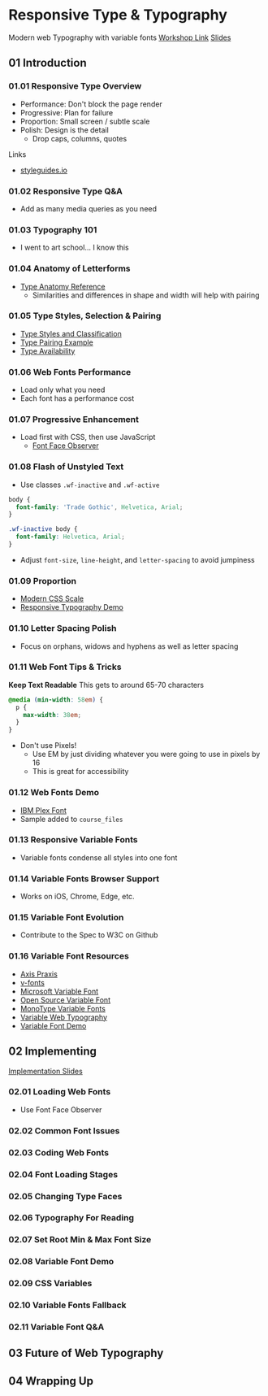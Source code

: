 # Responsive Type & Typography
Modern web Typography with variable fonts
[Workshop Link](https://github.com/jpamental/rwt-vf-workshop-full)
[Slides](https://slides.com/frontendmasters/responsivetypography#/)


## 01 Introduction

### 01.01 Responsive Type Overview
- Performance: Don't block the page render
- Progressive: Plan for failure
- Proportion: Small screen / subtle scale
- Polish: Design is the detail
  - Drop caps, columns, quotes

Links
- [styleguides.io](http://styleguides.io/)


### 01.02 Responsive Type Q&A
- Add as many media queries as you need

### 01.03 Typography 101
- I went to art school... I know this

### 01.04 Anatomy of Letterforms
- [Type Anatomy Reference](https://slides.com/frontendmasters/responsivetypography#/37)
  - Similarities and differences in shape and width will help with pairing


### 01.05 Type Styles, Selection & Pairing
- [Type Styles and Classification](https://slides.com/frontendmasters/responsivetypography#/39)
- [Type Pairing Example](https://slides.com/frontendmasters/responsivetypography#/43)
- [Type Availability](https://slides.com/frontendmasters/responsivetypography#/48)

### 01.06 Web Fonts Performance
- Load only what you need
- Each font has a performance cost


### 01.07 Progressive Enhancement
- Load first with CSS, then use JavaScript
  - [Font Face Observer](https://fontfaceobserver.com/)


### 01.08 Flash of Unstyled Text
- Use classes `.wf-inactive` and `.wf-active`
```css
body {
  font-family: 'Trade Gothic', Helvetica, Arial;
}

.wf-inactive body {
  font-family: Helvetica, Arial;
}
```
- Adjust `font-size`, `line-height`, and `letter-spacing` to avoid jumpiness


### 01.09 Proportion
- [Modern CSS Scale](http://typecast.com/images/uploads/modernscale.css)
- [Responsive Typography Demo](http://hwdesignco.com/webtype/typecast/rwt/#)


### 01.10 Letter Spacing Polish
- Focus on orphans, widows and hyphens as well as letter spacing


### 01.11 Web Font Tips & Tricks
**Keep Text Readable**
This gets to around 65-70 characters
```css
@media (min-width: 58em) {
  p {
    max-width: 38em;
  }
}
```
- Don't use Pixels!
  - Use EM by just dividing whatever you were going to use in pixels by 16
  - This is great for accessibility


### 01.12 Web Fonts Demo
- [IBM Plex Font](https://fonts.google.com/specimen/IBM+Plex+Sans)
- Sample added to `course_files`


### 01.13 Responsive Variable Fonts
- Variable fonts condense all styles into one font


### 01.14 Variable Fonts Browser Support
- Works on iOS, Chrome, Edge, etc.


### 01.15 Variable Font Evolution
- Contribute to the Spec to W3C on Github


### 01.16 Variable Font Resources
- [Axis Praxis](https://www.axis-praxis.org/specimens/__DEFAULT__)
- [v-fonts](https://v-fonts.com/)
- [Microsoft Variable Font](https://developer.microsoft.com/en-us/microsoft-edge/testdrive/demos/variable-fonts/)
- [Open Source Variable Font](https://www.typenetwork.com/brochure/opentype-font-variations/#introduction)
- [MonoType Variable Fonts](https://www.monotype.com/fonts/variable-fonts)
- [Variable Web Typography](https://zeichenschatz.net/demos/vf/variable-web-typo/)
- [Variable Font Demo](https://codepen.io/jpamental/pen/MGEPEL/)




## 02 Implementing
[Implementation Slides](https://slides.com/frontendmasters/responsivetypography#/177)


### 02.01 Loading Web Fonts
- Use Font Face Observer


### 02.02 Common Font Issues
### 02.03 Coding Web Fonts
### 02.04 Font Loading Stages
### 02.05 Changing Type Faces
### 02.06 Typography For Reading
### 02.07 Set Root Min & Max Font Size
### 02.08 Variable Font Demo
### 02.09 CSS Variables
### 02.10 Variable Fonts Fallback
### 02.11 Variable Font Q&A



## 03 Future of Web Typography




## 04 Wrapping Up
